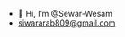 - 👋 Hi, I’m @Sewar-Wesam
-  siwararab809@gmail.com

<!---
Sewar-Wesam/Sewar-Wesam is a ✨ special ✨ repository because its `README.md` (this file) appears on your GitHub profile.
You can click the Preview link to take a look at your changes.
--->
